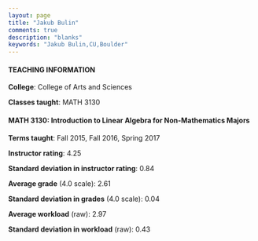 ```yaml
---
layout: page
title: "Jakub Bulin" 
comments: true
description: "blanks"
keywords: "Jakub Bulin,CU,Boulder"
---
```

<head>
<script src="https://ajax.googleapis.com/ajax/libs/jquery/2.1.3/jquery.min.js"></script>
<script src="https://dl.dropboxusercontent.com/s/pc42nxpaw1ea4o9/highcharts.js?dl=0"></script>
<!-- <script src="../assets/js/highcharts.js"></script> -->
<style type="text/css">@font-face {
	font-family: "Bebas Neue";
	src: url(https://www.filehosting.org/file/details/544349/BebasNeue Regular.otf) format("opentype");
	}
	h1.Bebas { 
		font-family: "Bebas Neue", Verdana, Tahoma;
	}
</style>
</head>
	   
#### TEACHING INFORMATION

**College**: College of Arts and Sciences

**Classes taught**: MATH 3130

#### MATH 3130: Introduction to Linear Algebra for Non-Mathematics Majors

**Terms taught**: Fall 2015, Fall 2016, Spring 2017

**Instructor rating**: 4.25

**Standard deviation in instructor rating**: 0.84

**Average grade** (4.0 scale): 2.61

**Standard deviation in grades** (4.0 scale): 0.04

**Average workload** (raw): 2.97

**Standard deviation in workload** (raw): 0.43

